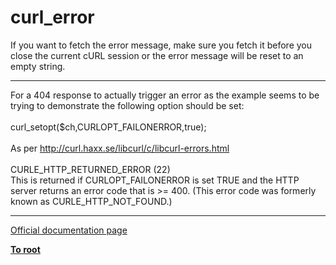 # curl_error



If you want to fetch the error message, make sure you fetch it before you close the current cURL session or the error message will be reset to an empty string.  

---

For a 404 response to actually trigger an error as the example seems to be trying to demonstrate the following option should be set:<br><br>curl_setopt($ch,CURLOPT_FAILONERROR,true);<br><br>As per http://curl.haxx.se/libcurl/c/libcurl-errors.html<br><br>CURLE_HTTP_RETURNED_ERROR (22)<br>This is returned if CURLOPT_FAILONERROR is set TRUE and the HTTP server returns an error code that is &gt;= 400. (This error code was formerly known as CURLE_HTTP_NOT_FOUND.)  

---

[Official documentation page](https://www.php.net/manual/en/function.curl-error.php)

**[To root](/README.md)**
